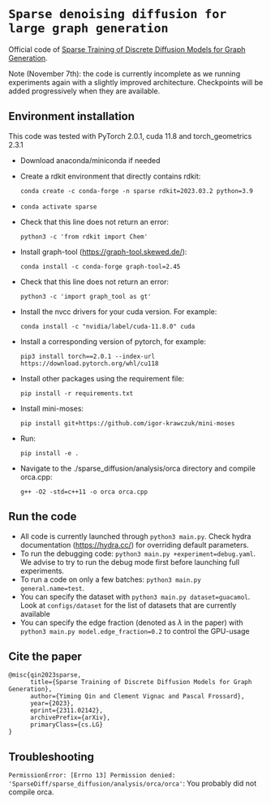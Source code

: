 # `Sparse denoising diffusion for large graph generation`

Official code of [Sparse Training of Discrete Diffusion Models for Graph Generation](https://arxiv.org/abs/2311.02142).

Note (November 7th): the code is currently incomplete as we running experiments again with a slightly improved architecture. Checkpoints will be added progressively when they are available.

## Environment installation
This code was tested with PyTorch 2.0.1, cuda 11.8 and torch_geometrics 2.3.1

  - Download anaconda/miniconda if needed
  - Create a rdkit environment that directly contains rdkit:
    
    ```conda create -c conda-forge -n sparse rdkit=2023.03.2 python=3.9```
  - `conda activate sparse`
  - Check that this line does not return an error:
    
    ``` python3 -c 'from rdkit import Chem' ```
  - Install graph-tool (https://graph-tool.skewed.de/):  
    
    ```conda install -c conda-forge graph-tool=2.45```
  - Check that this line does not return an error:
    
    ```python3 -c 'import graph_tool as gt' ```
  - Install the nvcc drivers for your cuda version. For example:
    
    ```conda install -c "nvidia/label/cuda-11.8.0" cuda```
  - Install a corresponding version of pytorch, for example: 
    
    ```pip3 install torch==2.0.1 --index-url https://download.pytorch.org/whl/cu118```
  - Install other packages using the requirement file: 
    
    ```pip install -r requirements.txt```
  - Install mini-moses: 
    
    ```pip install git+https://github.com/igor-krawczuk/mini-moses```
  - Run:
    
    ```pip install -e .```

  - Navigate to the ./sparse_diffusion/analysis/orca directory and compile orca.cpp: 
    
     ```g++ -O2 -std=c++11 -o orca orca.cpp```


## Run the code
  
  - All code is currently launched through `python3 main.py`. Check hydra documentation (https://hydra.cc/) for overriding default parameters.
  - To run the debugging code: `python3 main.py +experiment=debug.yaml`. We advise to try to run the debug mode first
    before launching full experiments.
  - To run a code on only a few batches: `python3 main.py general.name=test`.
  - You can specify the dataset with `python3 main.py dataset=guacamol`. Look at `configs/dataset` for the list of datasets that are currently available
  - You can specify the edge fraction (denoted as $\lambda$ in the paper) with `python3 main.py model.edge_fraction=0.2` to control the GPU-usage

## Cite the paper
```
@misc{qin2023sparse,
      title={Sparse Training of Discrete Diffusion Models for Graph Generation}, 
      author={Yiming Qin and Clement Vignac and Pascal Frossard},
      year={2023},
      eprint={2311.02142},
      archivePrefix={arXiv},
      primaryClass={cs.LG}
}
```

<!-- If you have retrained a model from scratch for which the samples are not available yet, we would be very happy if you could send them to us! -->

## Troubleshooting 

`PermissionError: [Errno 13] Permission denied: 'SparseDiff/sparse_diffusion/analysis/orca/orca'`: You probably did not compile orca.
